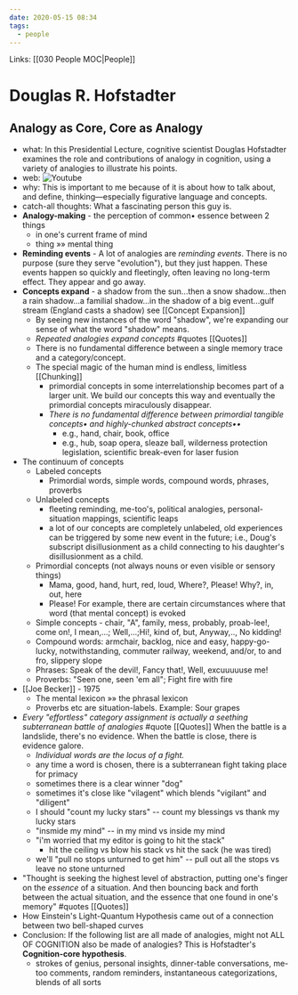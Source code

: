 ```yaml
---
date: 2020-05-15 08:34
tags:
  - people
---
```

Links: [[030 People MOC|People]]

# Douglas R. Hofstadter
## Analogy as Core, Core as Analogy 
- what: In this Presidential Lecture, cognitive scientist Douglas Hofstadter examines the role and contributions of analogy in cognition, using a variety of analogies to illustrate his points. 
- web: ![Youtube](https://www.youtube.com/watch?v=n8m7lFQ3njk)
- why: This is important to me because of it is about how to talk about, and define, thinking—especially figurative language and concepts. 
- catch-all thoughts: What a fascinating person this guy is. 
- **Analogy-making** - the perception of common• essence between 2 things
	- in one's current frame of mind
	- thing »» mental thing
- **Reminding events** - A lot of analogies are *reminding events*. There is no purpose (sure they serve "evolution"), but they just happen. These events happen so quickly and fleetingly, often leaving no long-term effect. They appear and go away.
- **Concepts expand** - a shadow from the sun...then a snow shadow...then a rain shadow...a familial shadow...in the shadow of a big event...gulf stream (England casts a shadow) <!--add to Concepts as--> see [[Concept Expansion]]
	- By seeing new instances of the word "shadow", we're expanding our sense of what the word "shadow" means.
	- *Repeated analogies expand concepts* #quotes <!--or should I use?-->[[Quotes]]
	- There is no fundamental difference between a single memory trace and a category/concept.
	- The special magic of the human mind is endless, limitless [[Chunking]]
		- primordial concepts in some interrelationship becomes part of a larger unit. We build our concepts this way and eventually the primordial concepts miraculously disappear.
		- *There is no fundamental difference between primordial tangible concepts• and highly-chunked abstract concepts••*
			- e.g., hand, chair, book, office
			- e.g., hub, soap opera, sleaze ball, wilderness protection legislation, scientific break-even for laser fusion
- The continuum of concepts
	- Labeled concepts
		- Primordial words, simple words, compound words, phrases, proverbs
	- Unlabeled concepts
		- fleeting reminding, me-too's, political analogies, personal-situation mappings, scientific leaps
		- a lot of our concepts are completely unlabeled, old experiences can be triggered by some new event in the future; i.e., Doug's subscript disillusionment as a child connecting to his daughter's disillusionment as a child.
	- Primordial concepts (not always nouns or even visible or sensory things)
		- Mama, good, hand, hurt, red, loud, Where?, Please! Why?, in, out, here  
		- Please! For example, there are certain circumstances where that word (that mental concept) is evoked
	- Simple concepts
			- chair, "A", family, mess, probably, proab-lee!, come on!, I mean,...; Well,...;Hi!, kind of, but, Anyway,.., No kidding!
	- Compound words: armchair, backlog, nice and easy, happy-go-lucky, notwithstanding, commuter railway, weekend, and/or, to and fro, slippery slope
	- Phrases: Speak of the devil!, Fancy that!, Well, excuuuuuse me!
	- Proverbs: "Seen one, seen 'em all"; Fight fire with fire
- [[Joe Becker]] - 1975
	- The mental lexicon  »» the phrasal lexicon <!--look into this-->
	- Proverbs etc are situation-labels. Example: Sour grapes
- *Every "effortless" category assignment is actually a seething subterranean battle of analogies* #quote [[Quotes]] When the battle is a landslide, there's no evidence. When the battle is close, there is evidence galore.
	- *Individual words are the locus of a fight.* 
	- any time a word is chosen, there is a subterranean fight taking place for primacy
	- sometimes there is a clear winner "dog"
	- sometimes it's close like "vilagent" which blends "vigilant" and "diligent"
	- I should "count my lucky stars" -- count my blessings vs thank my lucky stars
	- "insmide my mind" -- in my mind vs inside my mind
	- "i'm worried that my editor is going to hit the stack"
		- hit the ceiling vs blow his stack vs hit the sack (he was tired)
	- we'll "pull no stops unturned to get him" -- pull out all the stops vs leave no stone unturned
- "Thought is seeking the highest level of abstraction, putting one's finger on the *essence* of a situation. And then bouncing back and forth between the actual situation, and the essence that one found in one's memory" #quotes <!--or should I use?-->[[Quotes]]
- How Einstein's Light-Quantum Hypothesis came out of a connection between two bell-shaped curves
- Conclusion: If the following list are all made of analogies, might not ALL OF COGNITION also be made of analogies? This is Hofstadter's **Cognition-core hypothesis**.
	- strokes of genius, personal insights, dinner-table conversations, me-too comments, random reminders, instantaneous categorizations, blends of all sorts






